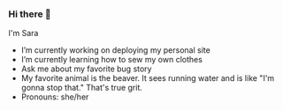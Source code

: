 ### Hi there 👋

I'm Sara

- I’m currently working on deploying my personal site
- I’m currently learning how to sew my own clothes
- Ask me about my favorite bug story
- My favorite animal is the beaver. It sees running water and is like "I'm gonna stop that." That's true grit. 
- Pronouns: she/her

